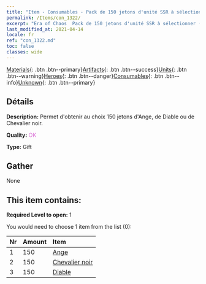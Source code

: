 ```yaml
---
title: "Item - Consumables - Pack de 150 jetons d'unité SSR à sélectionner (Ange, Diable, Chevalier noir)"
permalink: /Items/con_1322/
excerpt: "Era of Chaos  Pack de 150 jetons d'unité SSR à sélectionner (Ange, Diable, Chevalier noir)"
last_modified_at: 2021-04-14
locale: fr
ref: "con_1322.md"
toc: false
classes: wide
---
```

 [Materials](/fr/Items/){: .btn .btn--primary}[Artifacts](/fr/Items/Artifacts/){: .btn .btn--success}[Units](/fr/Items/Units/){: .btn .btn--warning}[Heroes](/fr/Items/Heroes/){: .btn .btn--danger}[Consumables](/fr/Items/Consumables/){: .btn .btn--info}[Unknown](/fr/Items/Unknown/){: .btn .btn--primary}

## Détails
 **Description:** Permet d'obtenir au choix 150 jetons d'Ange, de Diable ou de Chevalier noir.

 **Quality:** <span style="color: #DA70D6">OK</span>

 **Type:** Gift

## Gather

  None

## This item contains:

 **Required Level to open:** 1

 You would need to choose 1 item from the list (0):

  | Nr | Amount |     Item    |
  |:---|:-------|:------------|
  | 1 | 150 | [Ange](/fr/Items/unt_196/) | 
  | 2 | 150 | [Chevalier noir](/fr/Items/unt_213/) | 
  | 3 | 150 | [Diable](/fr/Items/unt_232/) | 
